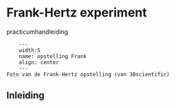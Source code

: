 # Frank-Hertz experiment
practicumhandleiding  

```{figure} ./media/3bscientific-frank.png
    ---
    width:5
    name: opstelling Frank
    align: center 
    ---
Foto van de Frank-Hertz opstelling (van 3Bscientific)
```

## Inleiding

